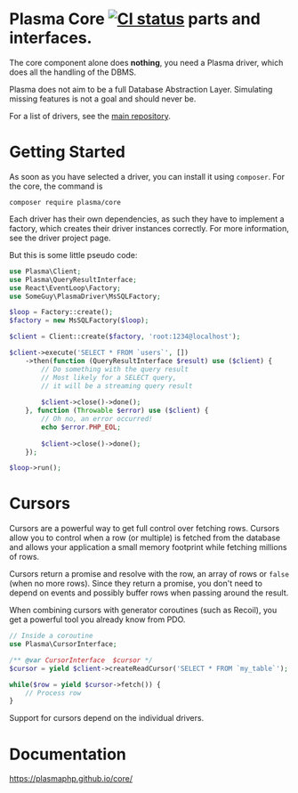 # Plasma Core [![CI status](https://github.com/PlasmaPHP/core/workflows/CI/badge.svg)](https://github.com/PlasmaPHP/core/actions) parts and interfaces.

The core component alone does __nothing__, you need a Plasma driver, which does all the handling of the DBMS.

Plasma does not aim to be a full Database Abstraction Layer. Simulating missing features is not a goal and should never be.

For a list of drivers, see the [main repository](https://github.com/PlasmaPHP/plasma).

# Getting Started
As soon as you have selected a driver, you can install it using `composer`. For the core, the command is

```
composer require plasma/core
```

Each driver has their own dependencies, as such they have to implement a factory, which creates their driver instances correctly. For more information, see the driver project page.

But this is some little pseudo code:

```php
use Plasma\Client;
use Plasma\QueryResultInterface;
use React\EventLoop\Factory;
use SomeGuy\PlasmaDriver\MsSQLFactory;

$loop = Factory::create();
$factory = new MsSQLFactory($loop);

$client = Client::create($factory, 'root:1234@localhost');

$client->execute('SELECT * FROM `users`', [])
    ->then(function (QueryResultInterface $result) use ($client) {
        // Do something with the query result
        // Most likely for a SELECT query,
        // it will be a streaming query result
        
        $client->close()->done();
    }, function (Throwable $error) use ($client) {
        // Oh no, an error occurred!
        echo $error.PHP_EOL;
        
        $client->close()->done();
    });

$loop->run();
```

# Cursors
Cursors are a powerful way to get full control over fetching rows.
Cursors allow you to control when a row (or multiple) is fetched from the database and allows your application a small memory footprint while fetching millions of rows.

Cursors return a promise and resolve with the row, an array of rows or `false` (when no more rows).
Since they return a promise, you don't need to depend on events and possibly buffer rows when passing around the result.

When combining cursors with generator coroutines (such as Recoil), you get a powerful tool you already know from PDO.

```php
// Inside a coroutine
use Plasma\CursorInterface;

/** @var CursorInterface  $cursor */
$cursor = yield $client->createReadCursor('SELECT * FROM `my_table`');

while($row = yield $cursor->fetch()) {
    // Process row
}
```

Support for cursors depend on the individual drivers.

# Documentation
https://plasmaphp.github.io/core/
